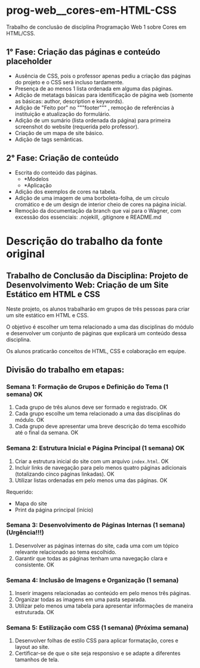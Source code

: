 # prog-web\_\_cores-em-HTML-CSS

Trabalho de conclusão de disciplina Programação Web 1 sobre Cores em HTML/CSS.

## 1° Fase: Criação das páginas e conteúdo placeholder

- Ausência de CSS, pois o professor apenas pediu a criação das páginas do projeto e o CSS será incluso tardamente.
- Presença de ao menos 1 lista ordenada em alguma das páginas.
- Adição de metatags básicas para identificação de página web (somente as básicas: author, description e keywords).
- Adição de "Feito por" no """footer""" , remoção de referências à instituição e atualização do formulário.
- Adição de um sumário (lista ordenada da página) para primeira screenshot do website (requerida pelo professor).
- Criação de um mapa de site básico.
- Adição de tags semânticas.

## 2° Fase: Criação de conteúdo

- Escrita do conteúdo das páginas.
	- *Modelos
	- *Aplicação
- Adição dos exemplos de cores na tabela.
- Adição de uma imagem de uma borboleta-folha, de um círculo cromático e de um design de interior cheio de cores na página inicial.
- Remoção da documentação da branch que vai para o Wagner, com excessão dos essenciais: .nojekill, .gitignore e README.md

# Descrição do trabalho da fonte original

## Trabalho de Conclusão da Disciplina: Projeto de Desenvolvimento Web: Criação de um Site Estático em HTML e CSS

Neste projeto, os alunos trabalharão em grupos de três pessoas para criar um site estático em HTML e CSS.

O objetivo é escolher um tema relacionado a uma das disciplinas do módulo e desenvolver um conjunto de páginas que explicará um conteúdo dessa disciplina.

Os alunos praticarão conceitos de HTML, CSS e colaboração em equipe.

## Divisão do trabalho em etapas:

### Semana 1: Formação de Grupos e Definição do Tema (1 semana) OK

1.  Cada grupo de três alunos deve ser formado e registrado. OK
2.  Cada grupo escolhe um tema relacionado a uma das disciplinas do módulo. OK
3.  Cada grupo deve apresentar uma breve descrição do tema escolhido até o final da semana. OK

### Semana 2: Estrutura Inicial e Página Principal (1 semana) OK

1.  Criar a estrutura inicial do site com um arquivo `index.html`. OK
2.  Incluir links de navegação para pelo menos quatro páginas adicionais (totalizando cinco páginas linkadas). OK
3.  Utilizar listas ordenadas em pelo menos uma das páginas. OK

Requerido:

- Mapa do site
- Print da página principal (início)

### Semana 3: Desenvolvimento de Páginas Internas (1 semana) (Urgência!!!)

1.  Desenvolver as páginas internas do site, cada uma com um tópico relevante relacionado ao tema escolhido.
2.  Garantir que todas as páginas tenham uma navegação clara e consistente. OK

### Semana 4: Inclusão de Imagens e Organização (1 semana) 

1.  Inserir imagens relacionadas ao conteúdo em pelo menos três páginas.
2.  Organizar todas as imagens em uma pasta separada.
3.  Utilizar pelo menos uma tabela para apresentar informações de maneira estruturada. OK

### Semana 5: Estilização com CSS (1 semana) (Próxima semana)

1. Desenvolver folhas de estilo CSS para aplicar formatação, cores e layout ao site.
2. Certificar-se de que o site seja responsivo e se adapte a diferentes tamanhos de tela.

